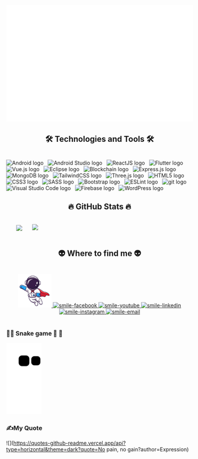 <!-- Trungquandev -->
<a href="#" target="_blank">
  <img src="svg/smile.svg" width="1200" alt="smile-official" />
</a>

<h2 align="center"> 🛠 Technologies and Tools 🛠</h2>
<br>
<!-- https://simpleicons.org/ -->
<span><img src="https://img.shields.io/badge/Android-282C34?logo=android&logoColor=3DDC84" alt="Android logo" title="Android" height="25" /></span>
&nbsp;
<span><img src="https://img.shields.io/badge/Android Studio-282C34?logo=AndroidStudio&logoColor=3DDC84" alt="Android Studio logo" title="Android Studio" height="25" /></span>
&nbsp;
<span><img src="https://img.shields.io/badge/ReactJS-282C34?logo=react&logoColor=61DAFB" alt="ReactJS logo" title="ReactJS" height="25" /></span>
&nbsp;
<span><img src="https://img.shields.io/badge/Flutter-282C34?logo=flutter&logoColor=22ADF6" alt="Flutter logo" title="Flutter" height="25" /></span>
&nbsp;
<span><img src="https://img.shields.io/badge/Vue.js-282C34?logo=vue.js&logoColor=4FC08D" alt="Vue.js logo" title="Vue.js" height="25" /></span>
&nbsp;
<span><img src="https://img.shields.io/badge/Eclipse IDE-282C34?logo=Eclipse IDE&logoColor=A213FF" alt="Eclipse logo" title="Nuxt.js" height="25" /></span>
&nbsp;
<span><img src="https://img.shields.io/badge/Blockchain-282C34?logo=blockchain.com&logoColor=F40D12" alt="Blockchain logo" title="Node.js" height="25" /></span>
&nbsp;
<span><img src="https://img.shields.io/badge/Express-282C34?logo=express&logoColor=FFFFFF" alt="Express.js logo" title="Express.js" height="25" /></span>
&nbsp;
<span><img src="https://img.shields.io/badge/MongoDB-282C34?logo=mongodb&logoColor=47A248" alt="MongoDB logo" title="MongoDB" height="25" /></span>
&nbsp;
<span><img src="https://img.shields.io/badge/Tailwind%20CSS-282C34?logo=tailwind-css&logoColor=38B2AC" alt="TailwindCSS logo" title="TailwindCSS" height="25" /></span>
&nbsp;
<span><img src="https://img.shields.io/badge/Three.js-282C34?logo=three.js&logoColor=FFFFFF" alt="Three.js logo" title="Three.js" height="25" /></span>
&nbsp;
<span><img src="https://img.shields.io/badge/HTML5-282C34?logo=html5&logoColor=E34F26" alt="HTML5 logo" title="HTML5" height="25" /></span>
&nbsp;
<span><img src="https://img.shields.io/badge/CSS3-282C34?logo=css3&logoColor=1572B6" alt="CSS3 logo" title="CSS3" height="25" /></span>
&nbsp;
<span><img src="https://img.shields.io/badge/Sass-282C34?logo=sass&logoColor=CC6699" alt="SASS logo" title="SASS" height="25" /></span>
&nbsp;
<span><img src="https://img.shields.io/badge/Bootstrap-282C34?logo=bootstrap&logoColor=7952B3" alt="Bootstrap logo" title="Bootstrap" height="25" /></span>
&nbsp;
<span><img src="https://img.shields.io/badge/ESLint-282C34?logo=eslint&logoColor=4B32C3" alt="ESLint logo" title="ESLint" height="25" /></span>
&nbsp;
<span><img src="https://img.shields.io/badge/git-282C34?logo=git&logoColor=F05032" alt="git logo" title="git" height="25" /></span>
&nbsp;
<span><img src="https://img.shields.io/badge/VS%20Code-282C34?logo=visual-studio-code&logoColor=007ACC" alt="Visual Studio Code logo" title="Visual Studio Code" height="25" /></span>
&nbsp;
<span><img src="https://img.shields.io/badge/Firebase-282C34?logo=firebase&logoColor=FFCA28" alt="Firebase logo" title="Firebase" height="25" /></span>
&nbsp;
<span><img src="https://img.shields.io/badge/WordPress-282C34?logo=wordPress&logoColor=21759B" alt="WordPress logo" title="WordPress" height="25" /></span>
&nbsp;

<br>

<h2 align="center">🔥 GitHub Stats 🔥</h2>
<!-- https://github.com/anuraghazra/github-readme-stats -->
<br>
<div align=center>
  <a href="#" title="lucanhtai">
    <img width="315" align="center" src="https://github-readme-stats.vercel.app/api/top-langs/?username=tailucanh&hide=c%23,powershell,Mathematica,Ruby,Objective-C,Objective-C%2b%2b,Cuda&title_color=61dafb&text_color=ffffff&icon_color=61dafb&bg_color=20232a&langs_count=8&layout=compact&border_color=61dafb&hide_border=true" />
  </a>
  <a href="#" title="lucanhtai">
    <img align="right" width="434" src="https://github-readme-stats.vercel.app/api?username=tailucanh&show_icons=true&theme=react&border_color=61dafb&hide_border=true" />
  </a>
</div>

<br>

<h2 align="center">👽 Where to find me 👽</h2>
<br>
<!-- https://icons8.com -->
<div align="center">
  <a href="https://www.facebook.com/lucanh.tai" target="blank">
    <img width="90" height="90" src="images/ic_myinfo.png" alt="smile-blog" />
  </a>
  <a href="https://www.facebook.com/lucanh.tai" target="blank">
    <img src="https://img.icons8.com/bubbles/100/000000/facebook-new.png" alt="smile-facebook" />
  </a>
  <a href="https://www.youtube.com/" target="blank">
    <img src="https://img.icons8.com/bubbles/100/000000/youtube-squared.png" alt="smile-youtube" />
  </a>
  <a href="https://www.linkedin.com/in/l%E1%BB%A5c-anh-t%C3%A0i-3265b4222/" target="blank">
    <img src="https://img.icons8.com/bubbles/100/000000/linkedin.png" alt="smile-linkedin" />
  </a>
  <a href="https://www.instagram.com/lucanh18/" target="blank">
    <img src="https://img.icons8.com/bubbles/100/000000/instagram.png" alt="smile-instagram" />
  </a>
  <a href="mailto:lucanhtai1504@gmail.com" target="top">
    <img src="https://img.icons8.com/bubbles/100/000000/apple-mail.png" alt="smile-email" />
  </a>
</div>

<br>



###     🐍🐍 Snake game  🐍 🐍 

![Snake animation](https://github.com/tailucanh/tailucanh/blob/output/github-contribution-grid-snake.svg)


###      ✍️My Quote 

![](https://quotes-github-readme.vercel.app/api?type=horizontal&theme=dark?quote=No pain, no gain?author=Expression)








